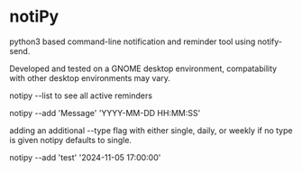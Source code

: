 # notiPy
python3 based command-line notification and reminder tool using notify-send.

Developed and tested on a GNOME desktop environment, compatability with
other desktop environments may vary.

notipy --list to see all active reminders

notipy --add 'Message' 'YYYY-MM-DD HH:MM:SS'

adding an additional --type flag with either single, daily, or weekly
if no type is given notipy defaults to single.

notipy --add 'test' '2024-11-05 17:00:00'
